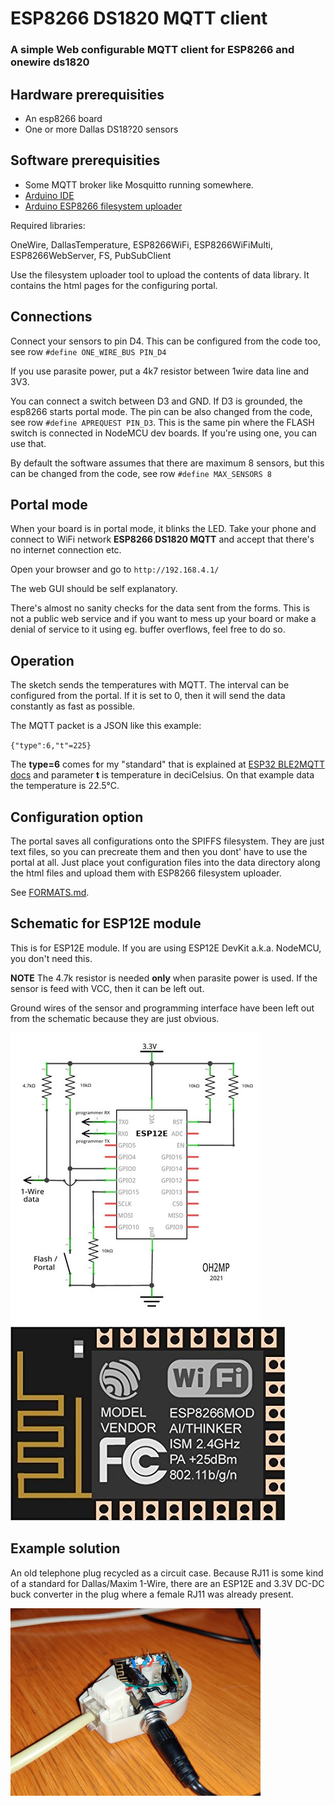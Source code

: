 # ESP8266 DS1820 MQTT client

### A simple Web configurable MQTT client for ESP8266 and onewire ds1820

## Hardware prerequisities

- An esp8266 board
- One or more Dallas DS18?20 sensors

## Software prerequisities

- Some MQTT broker like Mosquitto running somewhere.
- [Arduino IDE](https://www.arduino.cc/en/main/software)
- [Arduino ESP8266 filesystem uploader](https://github.com/esp8266/arduino-esp8266fs-plugin)

Required libraries:

OneWire, DallasTemperature, ESP8266WiFi, ESP8266WiFiMulti, ESP8266WebServer, FS, PubSubClient

Use the filesystem uploader tool to upload the contents of data library. It contains the html pages for
the configuring portal.

## Connections

Connect your sensors to pin D4. This can be configured from the code too, see row `#define ONE_WIRE_BUS PIN_D4`

If you use parasite power, put a 4k7 resistor between 1wire data line and 3V3.

You can connect a switch between D3 and GND. If D3 is grounded, the esp8266 starts portal mode. The pin can be
also changed from the code, see row `#define APREQUEST PIN_D3`. This is the same pin where the FLASH switch
is connected in NodeMCU dev boards. If you're using one, you can use that.

By default the software assumes that there are maximum 8 sensors, but this can be changed from the code,
see row `#define MAX_SENSORS 8`

## Portal mode

When your board is in portal mode, it blinks the LED. Take your phone and connect to WiFi network 
**ESP8266 DS1820 MQTT** and accept that there's no internet connection etc.

Open your browser and go to `http://192.168.4.1/`

The web GUI should be self explanatory.

There's almost no sanity checks for the data sent from the forms. This is not a public web service and if you
want to mess up your board or make a denial of service to it using eg. buffer overflows, feel free to do so.

## Operation

The sketch sends the temperatures with MQTT. The interval can be configured from the portal. If it is set to 0,
then it will send the data constantly as fast as possible.

The MQTT packet is a JSON like this example:

`{"type":6,"t"=225}`

The __type=6__ comes for my "standard" that is explained at
[ESP32 BLE2MQTT docs](https://github.com/oh2mp/esp32_ble2mqtt/blob/main/DATAFORMATS.md) and parameter __t__ is
temperature in deciCelsius. On that example data the temperature is 22.5°C.

## Configuration option

The portal saves all configurations onto the SPIFFS filesystem. They are just text files, so you can 
precreate them and then you dont' have to use the portal at all. Just place yout configuration files into 
the data directory along the html files and upload them with ESP8266 filesystem uploader.

See [FORMATS.md](FORMATS.md).

## Schematic for ESP12E module

This is for ESP12E module. If you are using ESP12E DevKit a.k.a. NodeMCU, you don't need this.

**NOTE** The 4.7k resistor is needed **only** when parasite power is used. If the sensor is feed with VCC, 
then it can be left out. 

Ground wires of the sensor and programming interface have been left out from the schematic because they 
are just obvious.

[![schematic](images/esp8266_ds1820_schema_400x467.jpg)](images/esp8266_ds1820_schema.jpg)![esp12e](images/esp12e.jpg)

## Example solution

An old telephone plug recycled as a circuit case. Because RJ11 is some kind of a standard for 
Dallas/Maxim 1-Wire, there are an ESP12E and 3.3V DC-DC buck converter in the plug where a female RJ11 
was already present. 

[![phone plug](images/esp8266_in_phone_plug_400x300.jpg)](images/esp8266_in_phone_plug.jpg)

